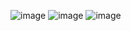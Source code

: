 ![image](https://github.com/user-attachments/assets/1a9e0293-4d6f-4fa8-92a3-089e6c5422e7)
![image](https://github.com/user-attachments/assets/b94f99e4-4ede-4a3a-9fd8-e6235f367d52)
![image](https://github.com/user-attachments/assets/31cf7cbd-491a-480c-a935-ababcab6487e)
